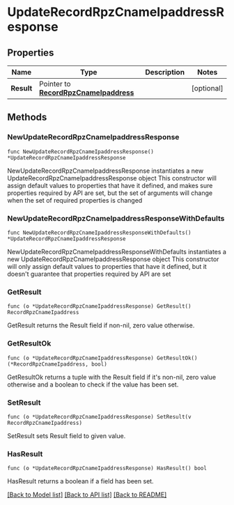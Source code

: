 # UpdateRecordRpzCnameIpaddressResponse

## Properties

Name | Type | Description | Notes
------------ | ------------- | ------------- | -------------
**Result** | Pointer to [**RecordRpzCnameIpaddress**](RecordRpzCnameIpaddress.md) |  | [optional] 

## Methods

### NewUpdateRecordRpzCnameIpaddressResponse

`func NewUpdateRecordRpzCnameIpaddressResponse() *UpdateRecordRpzCnameIpaddressResponse`

NewUpdateRecordRpzCnameIpaddressResponse instantiates a new UpdateRecordRpzCnameIpaddressResponse object
This constructor will assign default values to properties that have it defined,
and makes sure properties required by API are set, but the set of arguments
will change when the set of required properties is changed

### NewUpdateRecordRpzCnameIpaddressResponseWithDefaults

`func NewUpdateRecordRpzCnameIpaddressResponseWithDefaults() *UpdateRecordRpzCnameIpaddressResponse`

NewUpdateRecordRpzCnameIpaddressResponseWithDefaults instantiates a new UpdateRecordRpzCnameIpaddressResponse object
This constructor will only assign default values to properties that have it defined,
but it doesn't guarantee that properties required by API are set

### GetResult

`func (o *UpdateRecordRpzCnameIpaddressResponse) GetResult() RecordRpzCnameIpaddress`

GetResult returns the Result field if non-nil, zero value otherwise.

### GetResultOk

`func (o *UpdateRecordRpzCnameIpaddressResponse) GetResultOk() (*RecordRpzCnameIpaddress, bool)`

GetResultOk returns a tuple with the Result field if it's non-nil, zero value otherwise
and a boolean to check if the value has been set.

### SetResult

`func (o *UpdateRecordRpzCnameIpaddressResponse) SetResult(v RecordRpzCnameIpaddress)`

SetResult sets Result field to given value.

### HasResult

`func (o *UpdateRecordRpzCnameIpaddressResponse) HasResult() bool`

HasResult returns a boolean if a field has been set.


[[Back to Model list]](../README.md#documentation-for-models) [[Back to API list]](../README.md#documentation-for-api-endpoints) [[Back to README]](../README.md)


